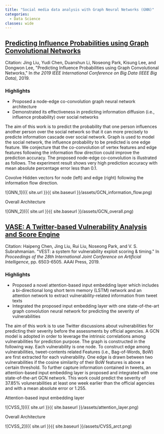```yaml
---
title: "Social media data analysis with Graph Neural Networks (GNN)"
categories:
  - Data Science
classes: wide
---
```

## [Predicting Influence Probabilities using Graph Convolutional Networks](http://pike.psu.edu/publications/bigdata19.pdf)

Citation: Jing Liu, Yudi Chen, Duanshun Li, Noseong Park, Kisung Lee, and Dongwon Lee, "Predicting Influence Probabilities using Graph Convolutional Networks," In *the 2019 IEEE International Conference on Big Data (IEEE Big Data)*, 2019.
### **Highlights**
+ Proposed a node-edge co-convolution graph neural network architecture
+ Demonstrated its effectiveness in predicting information diffusion (i.e., influence probability) over social networks  

The aim of this work is to predict the probability that one person influences another person over the social network so that it can more precisely to predicte information cascade over social network. Graph is used to model the social network, the influence probability to be predicted is one edge feature. We conjecture that the co-convolution of vertex features and edge features following the information flow direction could improve the prediction accuracy. The proposed node-edge co-convolution is illustrated as follows. The experiment result shows very high prediction accuracy with mean absolute percentage error less than 0.1.

Covolve Hidden vectors for node (left) and edge (right) following the information flow direction.

![GNN_1]({{ site.url }}{{ site.baseurl }}/assets/GCN_information_flow.png)

Overall Architecture

![GNN_2]({{ site.url }}{{ site.baseurl }}/assets/GCN_overall.png)


## [VASE: A Twitter-based Vulnerability Analysis and Score Engine](https://dl.acm.org/citation.cfm?id=3367994)

Citation: Haipeng Chen, Jing Liu, Rui Liu, Noseong Park, and V. S. Subrahmanian. "VEST: a system for vulnerability exploit scoring & timing." In *Proceedings of the 28th International Joint Conference on Artificial Intelligence*, pp. 6503-6505. AAAI Press, 2019.
### **Highlights**
- Proposed a novel attention-based input embedding layer which includes a bi-directional long short term memory (LSTM) network and an attention network to extract vulnerability-related information from tweet texts 
- Integrated the proposed input embedding layer with one state-of-the-art graph convolution neural network for predicting the severity of vulnerabilities

The aim of this work is to use Twitter discussions about vulnerabilities for predicting their severity before the assessments by official agencies. A GCN model is adopted in order to leverage the intrinsic correlations among vulnerabilities for prediction purpose. The graph is constructed in the following way. Each vulnerability is one node. To construct edge among vulnerabilities, tweet-contents related Features (i.e., Bag-of-Words, BoW) are first extracted for each vulnerability. One edge is drawn between two vulnerabilities if the cosine similarity of their BoW features is above a certain threshold. To further capture information contained in tweets, an attention-based input embedding layer is proposed and integrated with one state-of-the-art GCN network. This work could predict the severity of 37.85% volunerabilities at least one week earlier than the official agencies and with a mean absolute error or 1.255.

Attention-based input embedding layer

![CVSS_1]({{ site.url }}{{ site.baseurl }}/assets/attention_layer.png)

Overall Architecture

![CVSS_2]({{ site.url }}{{ site.baseurl }}/assets/CVSS_arct.png)

